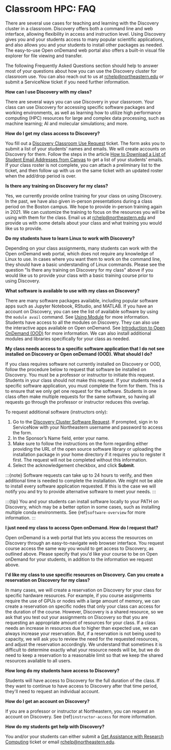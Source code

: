 # Classroom HPC: FAQ

There are several use cases for teaching and learning with the Discovery cluster in a classroom. Discovery offers both a command line and web interface, allowing flexibility in access and instruction level. Using Discovery gives you and your students access to many popular scientific applications, and also allows you and your students to install other packages as needed. The easy-to-use Open onDemand web portal also offers a built-in visual file explorer for file viewing and transfer.

The following Frequently Asked Questions section should help to answer most of your questions about how you can use the Discovery cluster for classroom use. You can also reach out to us at <rchelp@northeastern.edu> or submit a ServiceNow ticket if you need further information.

**How can I use Discovery with my class?**

There are several ways you can use Discovery in your classroom. Your class can use Discovery for accessing specific software packages and working environments, as well as learning how to utilize high performance computing (HPC) resources for large and complex data processing, such as machine learning; AI and molecular simulations; and more.

**How do I get my class access to Discovery?**

You fill out a [Discovery Classroom Use Request] ticket. The form asks you to submit a list of your students' names and emails. We will create accounts on Discovery for them. Follow the steps in the article [How to Download a List of Student Email Addresses from Canvas] to get a list of your students' emails. If your class roster is not complete, you can attach a preliminary list to the ticket, and then follow up with us on the same ticket with an updated roster when the add/drop period is over.

**Is there any training on Discovery for my class?**

Yes, we currently provide online training for your class on using Discovery. In the past, we have also given in-person presentations during a class period on the Boston campus. We hope to provide in-person training again in 2021. We can customize the training to focus on the resources you will be using with them for the class. Email us at <rchelp@northeastern.edu> and provide us with some details about your class and what training you would like us to provide.

**Do my students have to learn Linux to work with Discovery?**

Depending on your class assignments, many students can work with the Open onDemand web portal, which does not require any knowledge of Linux to use. In cases where you want them to work on the command line, they should have a basic understanding of Linux commands. Please see the question "Is there any training on Discovery for my class" above if you would like us to provide your class with a basic training course prior to using Discovery.

**What software is available to use with my class on Discovery?**

There are many software packages available, including popular software apps such as Jupyter Notebook, RStudio, and MATLAB. If you have an account on Discovery, you can see the list of available software by using the `module avail` command. See [Using Module] for more information. Students have access to all the modules on Discovery. They can also use the interactive apps available on Open onDemand. See [Introduction to Open OnDemand (OOD)] for more information. We can also install additional modules and libraries specifically for your class as needed.

**My class needs access to a specific software application that I do not see installed on Discovery or Open onDemand (OOD). What should I do?**

If you class requires software not currently installed on Discovery or OOD, follow the procedure below to request that software be installed on Discovery.
You must be a professor or instructor to initiate this request. Students in your class should not make this request. If your students need a specific software application, you must complete the form for them. This is to ensure that we only get one request for the software. Students in one class often make multiple requests for the same software, so having all requests go through the professor or instructor reduces this overlap.

To request additional software (instructors only):

1. Go to the [Discovery Cluster Software Request]. If prompted, sign in to ServiceNow with your Northeastern username and password to access the form.
1. In the Sponsor’s Name field, enter your name.
1. Make sure to follow the instructions on the form regarding either providing the URL of the open source software library or uploading the installation package in your home directory if it requires you to register it first. The request will not be completed without this information.
1. Select the acknowledgement checkbox, and click **Submit**.

:::{note}
Software requests can take up to 24 hours to verify, and then additional time is needed to complete the installation. We might not be able to install every software application requested. If this is the case we will notify you and try to provide alternative software to meet your needs.
:::

:::{tip}
You and your students can install software locally to your PATH on Discovery, which may be a better option in some cases, such as installing multiple conda environments. See {ref}`software-overview` for more information.
:::

**I just need my class to access Open onDemand. How do I request that?**

Open onDemand is a web portal that lets you access the resources on Discovery through an easy-to-navigate web browser interface. You request course access the same way you would to get access to
Discovery, as outlined above. Please specify that you'd like your course to be on Open onDemand for your students, in
addition to the information we request above.

**I'd like my class to use specific resources on Discovery. Can you create a reservation on Discovery for my class?**

In many cases, we will create a reservation on Discovery for your class for specific hardware resources. For example, if you course assignments
require the use of GPUs or nodes with a large amount of memory, we can create a reservation on specific nodes that only your class can access
for the duration of the course. However, Discovery is a shared resource, so we ask that you test out your assignments on Discovery so
that you are requesting an appropriate amount of resources for your class. If a class needs an increase in resources due to higher than
expected use, we can always increase your reservation. But, if a reservation is not being used to capacity, we will ask you to review the
need for the requested resources, and adjust the reservation accordingly. We understand that sometimes it is difficult to determine exactly
what your resource needs will be, but we do need to keep a reservation to a reasonable limit so that we keep the shared resources available to
all users.

**How long do my students have access to Discovery?**

Students will have access to Discovery for the full duration of the class. If they want to continue to have access to Discovery after that time period, they'll need to request an individual account.

**How do I get an account on Discovery?**

If you are a professor or instructor at Northeastern, you can request an account on Discovery. See {ref}`instructor-access` for more information.

**How do my students get help with Discovery?**

You and/or your students can either submit a [Get Assistance with Research Computing] ticket or email <rchelp@northeastern.edu>.

<!--LINKS-->

[discovery classroom use request]: https://bit.ly/NURC-Classroom
[discovery cluster software request]: https://bit.ly/NURC-Software
[get assistance with research computing]: https://bit.ly/NURC-Assistance
[how to download a list of student email addresses from canvas]: https://service.northeastern.edu/tech?id=kb_article&sys_id=0f84a740db20901084ba5595ce961981
[introduction to open ondemand (ood)]: ../using-ood/introduction.md
[using module]: ../software/modules.md
